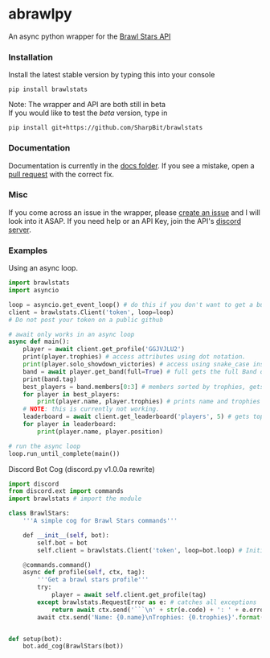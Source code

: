 # abrawlpy
An async python wrapper for the [Brawl Stars API](http://brawlapi.cf/api)
### Installation
Install the latest stable version by typing this into your console
```
pip install brawlstats
```
Note: The wrapper and API are both still in beta<br>
If you would like to test the *beta* version, type in
```
pip install git+https://github.com/SharpBit/brawlstats
```
### Documentation
Documentation is currently in the [docs folder](https://github.com/SharpBit/brawlstats/tree/master/docs). If you see a mistake, open a [pull request](https://github.com/SharpBit/brawlstats/pulls) with the correct fix.
### Misc
If you come across an issue in the wrapper, please [create an issue](https://github.com/SharpBit/brawlstats/issues) and I will look into it ASAP. If you need help or an API Key, join the API's [discord server](https://discord.me/BrawlAPI).

### Examples

Using an async loop.
```py
import brawlstats
import asyncio

loop = asyncio.get_event_loop() # do this if you don't want to get a bunch of warnings
client = brawlstats.Client('token', loop=loop)
# Do not post your token on a public github

# await only works in an async loop
async def main():
    player = await client.get_profile('GGJVJLU2')
    print(player.trophies) # access attributes using dot notation.
    print(player.solo_showdown_victories) # access using snake_case instead of camelCase
    band = await player.get_band(full=True) # full gets the full Band object
    print(band.tag)
    best_players = band.members[0:3] # members sorted by trophies, gets best 3 players
    for player in best_players:
        print(player.name, player.trophies) # prints name and trophies
    # NOTE: this is currently not working.
    leaderboard = await client.get_leaderboard('players', 5) # gets top 5 players
    for player in leaderboard:
        print(player.name, player.position)

# run the async loop
loop.run_until_complete(main())
```
Discord Bot Cog (discord.py v1.0.0a rewrite)
```py
import discord
from discord.ext import commands
import brawlstats # import the module

class BrawlStars:
    '''A simple cog for Brawl Stars commands'''

    def __init__(self, bot):
        self.bot = bot
        self.client = brawlstats.Client('token', loop=bot.loop) # Initiliaze the client using the bot loop

    @commands.command()
    async def profile(self, ctx, tag):
        '''Get a brawl stars profile'''
        try:
            player = await self.client.get_profile(tag)
        except brawlstats.RequestError as e: # catches all exceptions
            return await ctx.send('```\n' + str(e.code) + ': ' + e.error + '\n```') # sends code and error message
        await ctx.send('Name: {0.name}\nTrophies: {0.trophies}'.format(player)) # sends player name and trophies


def setup(bot):
    bot.add_cog(BrawlStars(bot))
```

